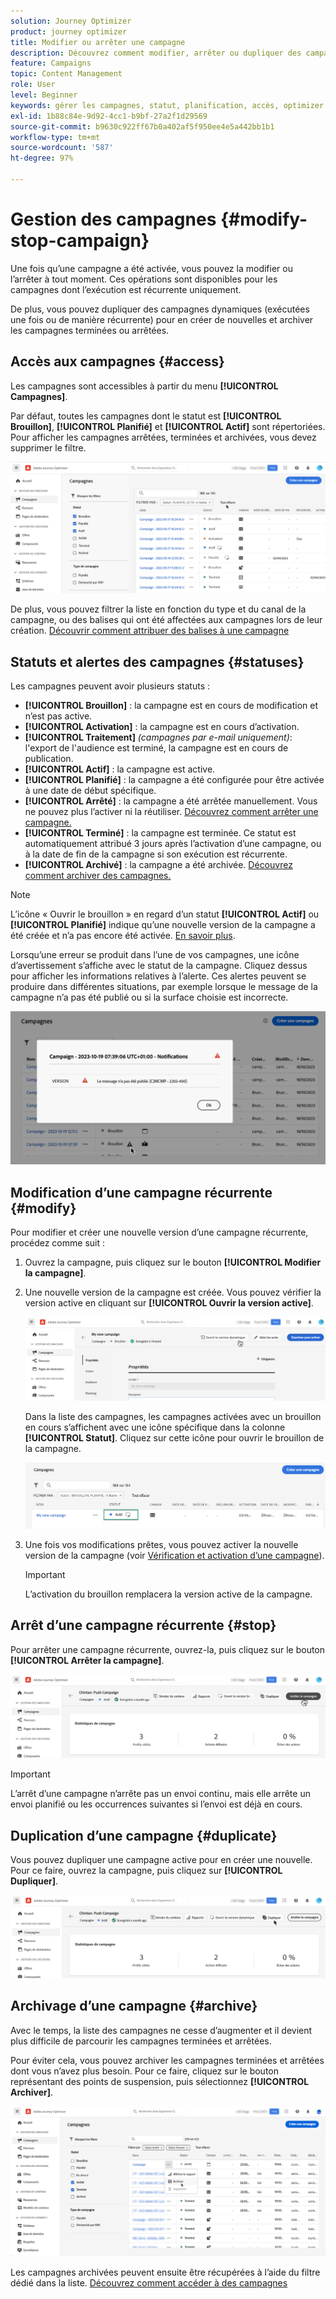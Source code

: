 ```yaml
---
solution: Journey Optimizer
product: journey optimizer
title: Modifier ou arrêter une campagne
description: Découvrez comment modifier, arrêter ou dupliquer des campagnes dynamiques dans Journey Optimizer.
feature: Campaigns
topic: Content Management
role: User
level: Beginner
keywords: gérer les campagnes, statut, planification, accès, optimizer
exl-id: 1b88c84e-9d92-4cc1-b9bf-27a2f1d29569
source-git-commit: b9630c922ff67b0a402af5f950ee4e5a442bb1b1
workflow-type: tm+mt
source-wordcount: '587'
ht-degree: 97%

---
```


# Gestion des campagnes {#modify-stop-campaign}

Une fois qu’une campagne a été activée, vous pouvez la modifier ou l’arrêter à tout moment. Ces opérations sont disponibles pour les campagnes dont l’exécution est récurrente uniquement.

De plus, vous pouvez dupliquer des campagnes dynamiques (exécutées une fois ou de manière récurrente) pour en créer de nouvelles et archiver les campagnes terminées ou arrêtées.

## Accès aux campagnes {#access}

Les campagnes sont accessibles à partir du menu **[!UICONTROL Campagnes]**.

Par défaut, toutes les campagnes dont le statut est **[!UICONTROL Brouillon]**, **[!UICONTROL Planifié]** et **[!UICONTROL Actif]** sont répertoriées. Pour afficher les campagnes arrêtées, terminées et archivées, vous devez supprimer le filtre.

![](assets/create-campaign-list.png)

De plus, vous pouvez filtrer la liste en fonction du type et du canal de la campagne, ou des balises qui ont été affectées aux campagnes lors de leur création. [Découvrir comment attribuer des balises à une campagne](create-campaign.md#create)

## Statuts et alertes des campagnes {#statuses}

Les campagnes peuvent avoir plusieurs statuts :

* **[!UICONTROL Brouillon]** : la campagne est en cours de modification et n’est pas active.
* **[!UICONTROL Activation]** : la campagne est en cours d’activation.
* **[!UICONTROL Traitement]** *(campagnes par e-mail uniquement)*: l&#39;export de l&#39;audience est terminé, la campagne est en cours de publication.
* **[!UICONTROL Actif]** : la campagne est active.
* **[!UICONTROL Planifié]** : la campagne a été configurée pour être activée à une date de début spécifique.
* **[!UICONTROL Arrêté]** : la campagne a été arrêtée manuellement. Vous ne pouvez plus l’activer ni la réutiliser. [Découvrez comment arrêter une campagne.](modify-stop-campaign.md#stop)
* **[!UICONTROL Terminé]** : la campagne est terminée. Ce statut est automatiquement attribué 3 jours après l’activation d’une campagne, ou à la date de fin de la campagne si son exécution est récurrente.
* **[!UICONTROL Archivé]** : la campagne a été archivée. [Découvrez comment archiver des campagnes.](modify-stop-campaign.md#archive)

>[!NOTE]
>
>L’icône « Ouvrir le brouillon » en regard d’un statut **[!UICONTROL Actif]** ou **[!UICONTROL Planifié]** indique qu’une nouvelle version de la campagne a été créée et n’a pas encore été activée. [En savoir plus](modify-stop-campaign.md#modify).

Lorsqu’une erreur se produit dans l’une de vos campagnes, une icône d’avertissement s’affiche avec le statut de la campagne. Cliquez dessus pour afficher les informations relatives à l’alerte. Ces alertes peuvent se produire dans différentes situations, par exemple lorsque le message de la campagne n’a pas été publié ou si la surface choisie est incorrecte.

![](assets/campaign-alerts.png)

## Modification d’une campagne récurrente {#modify}

Pour modifier et créer une nouvelle version d’une campagne récurrente, procédez comme suit :

1. Ouvrez la campagne, puis cliquez sur le bouton **[!UICONTROL Modifier la campagne]**.

1. Une nouvelle version de la campagne est créée. Vous pouvez vérifier la version active en cliquant sur **[!UICONTROL Ouvrir la version active]**.

   ![](assets/create-campaign-draft.png)

   Dans la liste des campagnes, les campagnes activées avec un brouillon en cours s’affichent avec une icône spécifique dans la colonne **[!UICONTROL Statut]**. Cliquez sur cette icône pour ouvrir le brouillon de la campagne.

   ![](assets/create-campaign-edit-list.png)

1. Une fois vos modifications prêtes, vous pouvez activer la nouvelle version de la campagne (voir [Vérification et activation d’une campagne](create-campaign.md#review-activate)).

   >[!IMPORTANT]
   >
   >L’activation du brouillon remplacera la version active de la campagne.

## Arrêt d’une campagne récurrente {#stop}

Pour arrêter une campagne récurrente, ouvrez-la, puis cliquez sur le bouton **[!UICONTROL Arrêter la campagne]**.

![](assets/create-campaign-stop.png)

>[!IMPORTANT]
>
>L’arrêt d’une campagne n’arrête pas un envoi continu, mais elle arrête un envoi planifié ou les occurrences suivantes si l’envoi est déjà en cours.

<!-- inbound campaign (inapp): can stop and resume -->

## Duplication d’une campagne {#duplicate}

Vous pouvez dupliquer une campagne active pour en créer une nouvelle. Pour ce faire, ouvrez la campagne, puis cliquez sur **[!UICONTROL Dupliquer]**.

![](assets/create-campaign-duplicate.png)

## Archivage d’une campagne {#archive}

Avec le temps, la liste des campagnes ne cesse d’augmenter et il devient plus difficile de parcourir les campagnes terminées et arrêtées.

Pour éviter cela, vous pouvez archiver les campagnes terminées et arrêtées dont vous n’avez plus besoin. Pour ce faire, cliquez sur le bouton représentant des points de suspension, puis sélectionnez **[!UICONTROL Archiver]**.

![](assets/create-campaign-archive.png)

Les campagnes archivées peuvent ensuite être récupérées à l’aide du filtre dédié dans la liste. [Découvrez comment accéder à des campagnes](get-started-with-campaigns.md#access)
